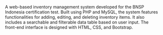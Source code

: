 A web-based inventory management system developed for the BNSP Indonesia certification test. Built using PHP and MySQL, the system features functionalities for adding, editing, and deleting inventory items. It also includes a searchable and filterable data table based on user input. The front-end interface is designed with HTML, CSS, and Bootstrap.
